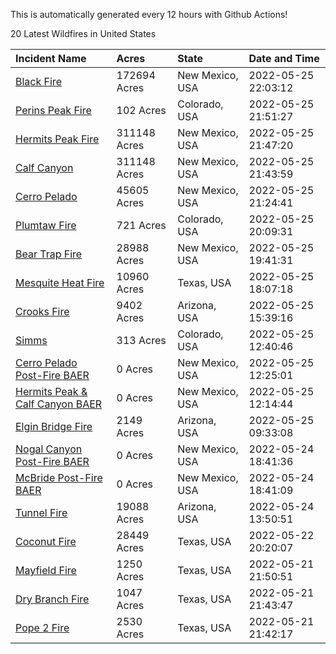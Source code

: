 This is automatically generated every 12 hours with Github Actions!

20 Latest Wildfires in United States

 | Incident Name | Acres | State | Date and Time |
|:---|:---|:---|:---|
| [Black Fire](https://inciweb.nwcg.gov/incident/8103/) | 172694 Acres | New Mexico, USA | 2022-05-25 22:03:12 |
| [Perins Peak Fire](https://inciweb.nwcg.gov/incident/8120/) | 102 Acres | Colorado, USA | 2022-05-25 21:51:27 |
| [Hermits Peak Fire](https://inciweb.nwcg.gov/incident/8049/) | 311148 Acres | New Mexico, USA | 2022-05-25 21:47:20 |
| [Calf Canyon](https://inciweb.nwcg.gov/incident/8069/) | 311148 Acres | New Mexico, USA | 2022-05-25 21:43:59 |
| [Cerro Pelado](https://inciweb.nwcg.gov/incident/8075/) | 45605 Acres | New Mexico, USA | 2022-05-25 21:24:41 |
| [Plumtaw Fire](https://inciweb.nwcg.gov/incident/8113/) | 721 Acres | Colorado, USA | 2022-05-25 20:09:31 |
| [Bear Trap Fire](https://inciweb.nwcg.gov/incident/8093/) | 28988 Acres | New Mexico, USA | 2022-05-25 19:41:31 |
| [Mesquite Heat Fire](https://inciweb.nwcg.gov/incident/8108/) | 10960 Acres | Texas, USA | 2022-05-25 18:07:18 |
| [Crooks Fire](https://inciweb.nwcg.gov/incident/8067/) | 9402 Acres | Arizona, USA | 2022-05-25 15:39:16 |
| [Simms](https://inciweb.nwcg.gov/incident/8117/) | 313 Acres | Colorado, USA | 2022-05-25 12:40:46 |
| [Cerro Pelado Post-Fire BAER](https://inciweb.nwcg.gov/incident/8118/) | 0 Acres | New Mexico, USA | 2022-05-25 12:25:01 |
| [Hermits Peak & Calf Canyon BAER](https://inciweb.nwcg.gov/incident/8104/) | 0 Acres | New Mexico, USA | 2022-05-25 12:14:44 |
| [Elgin Bridge Fire ](https://inciweb.nwcg.gov/incident/8119/) | 2149 Acres | Arizona, USA | 2022-05-25 09:33:08 |
| [Nogal Canyon Post-Fire BAER](https://inciweb.nwcg.gov/incident/8072/) | 0 Acres | New Mexico, USA | 2022-05-24 18:41:36 |
| [McBride Post-Fire BAER](https://inciweb.nwcg.gov/incident/8080/) | 0 Acres | New Mexico, USA | 2022-05-24 18:41:09 |
| [Tunnel Fire](https://inciweb.nwcg.gov/incident/8068/) | 19088 Acres | Arizona, USA | 2022-05-24 13:50:51 |
| [Coconut Fire](https://inciweb.nwcg.gov/incident/8109/) | 28449 Acres | Texas, USA | 2022-05-22 20:20:07 |
| [Mayfield Fire](https://inciweb.nwcg.gov/incident/8112/) | 1250 Acres | Texas, USA | 2022-05-21 21:50:51 |
| [Dry Branch Fire](https://inciweb.nwcg.gov/incident/8115/) | 1047 Acres | Texas, USA | 2022-05-21 21:43:47 |
| [Pope 2 Fire](https://inciweb.nwcg.gov/incident/8106/) | 2530 Acres | Texas, USA | 2022-05-21 21:42:17 |
